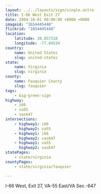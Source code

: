 ```yaml
---
layout: ../../layouts/sign/single.astro
title: I-66 West Exit 27
date: 2004-10-01 00:00:00 +0000 +0000
imageid: "1654445448"
flickrid: "1654445448"
location:
    latitude: 38.857318
    longitude: -77.84534
country:
    name: United States
    slug: united-states
state:
    name: Virginia
    slug: virginia
county:
    name: Fauquier County
    slug: fauquier
tags:
    - big-green-sign
highway:
    - i66
    - va55
    - vas647
intersections:
    - highway1: i66
      highway2: va55
    - highway1: i66
      highway2: vas647
    - highway1: va55
      highway2: vas647
statePages:
    - state/virginia
countyPages:
    - state/virginia/fauquier

---
```

I-66 West, Exit 27, VA-55 East/VA Sec.-647